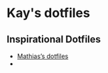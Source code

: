 # Kay's dotfiles

## Inspirational Dotfiles

 * [Mathias’s dotfiles](https://github.com/mathiasbynens/dotfiles)
 * 
